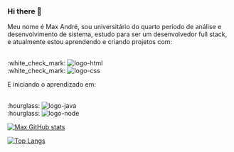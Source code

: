 ### Hi there 👋

<p> Meu nome é Max André, sou universitário do quarto período de análise e desenvolvimento de sistema, estudo para ser um desenvolvedor full stack, e atualmente estou aprendendo e criando projetos com:<p>
<br>
:white_check_mark: <img src="https://img.shields.io/badge/HTML5-E34F26?style=for-the-badge&logo=html5&logoColor=white" alt="logo-html" />
<br>
:white_check_mark: <img src="https://img.shields.io/badge/CSS3-1572B6?style=for-the-badge&logo=css3&logoColor=white" alt="logo-css" />
<br>
<p> E iniciando o aprendizado em: <p>
<br>
:hourglass: <img src="https://img.shields.io/badge/JavaScript-323330?style=for-the-badge&logo=javascript&logoColor=F7DF1E" alt="logo-java"  />
<br>
:hourglass: <img src="https://img.shields.io/badge/Node.js-43853D?style=for-the-badge&logo=node.js&logoColor=white" alt="logo-node" />

[![Max GitHub stats](https://github-readme-stats.vercel.app/api?username=maxgsandre)](https://github.com/anuraghazra/github-readme-stats)

[![Top Langs](https://github-readme-stats.vercel.app/api/top-langs/?username=maxgsandre)](https://github.com/anuraghazra/github-readme-stats)
